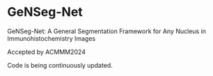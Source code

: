 # GeNSeg-Net
GeNSeg-Net: A General Segmentation Framework for Any Nucleus in Immunohistochemistry Images

Accepted by ACMMM2024

Code is being continuously updated.
